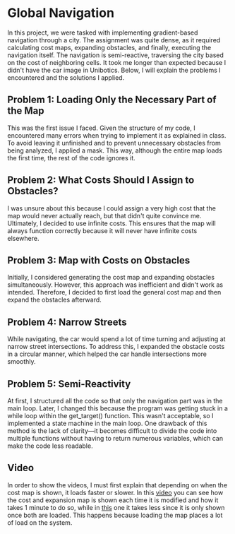 # Global Navigation

In this project, we were tasked with implementing gradient-based navigation through a city. The assignment was quite dense, as it required calculating cost maps, expanding obstacles, and finally, executing the navigation itself. The navigation is semi-reactive, traversing the city based on the cost of neighboring cells. It took me longer than expected because I didn't have the car image in Unibotics. Below, I will explain the problems I encountered and the solutions I applied.

## Problem 1: Loading Only the Necessary Part of the Map

This was the first issue I faced. Given the structure of my code, I encountered many errors when trying to implement it as explained in class. To avoid leaving it unfinished and to prevent unnecessary obstacles from being analyzed, I applied a mask. This way, although the entire map loads the first time, the rest of the code ignores it.

## Problem 2: What Costs Should I Assign to Obstacles?

I was unsure about this because I could assign a very high cost that the map would never actually reach, but that didn't quite convince me. Ultimately, I decided to use infinite costs. This ensures that the map will always function correctly because it will never have infinite costs elsewhere.

## Problem 3: Map with Costs on Obstacles

Initially, I considered generating the cost map and expanding obstacles simultaneously. However, this approach was inefficient and didn't work as intended. Therefore, I decided to first load the general cost map and then expand the obstacles afterward.

## Problem 4: Narrow Streets

While navigating, the car would spend a lot of time turning and adjusting at narrow street intersections. To address this, I expanded the obstacle costs in a circular manner, which helped the car handle intersections more smoothly.

## Problem 5: Semi-Reactivity

At first, I structured all the code so that only the navigation part was in the main loop. Later, I changed this because the program was getting stuck in a while loop within the get_target() function. This wasn't acceptable, so I implemented a state machine in the main loop. One drawback of this method is the lack of clarity—it becomes difficult to divide the code into multiple functions without having to return numerous variables, which can make the code less readable.

## Video

In order to show the videos, I must first explain that depending on when the cost map is shown, it loads faster or slower. In this [video](https://drive.google.com/file/d/1nIDVxXbFIuQkHJyNdc-cL3V94yYOf7Nd/view?usp=sharing) you can see how the cost and expansion map is shown each time it is modified and how it takes 1 minute to do so, while in [this](https://drive.google.com/file/d/1nB4HAbwWAI69XId43ECTHDNhyL2JXjYD/view?usp=sharing) one it takes less since it is only shown once both are loaded. This happens because loading the map places a lot of load on the system.
